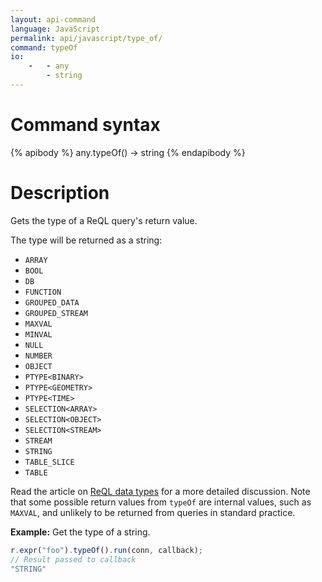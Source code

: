 ```yaml
---
layout: api-command
language: JavaScript
permalink: api/javascript/type_of/
command: typeOf
io:
    -   - any
        - string
---
```


# Command syntax #

{% apibody %}
any.typeOf() &rarr; string
{% endapibody %}

# Description #

Gets the type of a ReQL query's return value.

The type will be returned as a string:

* `ARRAY`
* `BOOL`
* `DB`
* `FUNCTION`
* `GROUPED_DATA`
* `GROUPED_STREAM`
* `MAXVAL`
* `MINVAL`
* `NULL`
* `NUMBER`
* `OBJECT`
* `PTYPE<BINARY>`
* `PTYPE<GEOMETRY>`
* `PTYPE<TIME>`
* `SELECTION<ARRAY>`
* `SELECTION<OBJECT>`
* `SELECTION<STREAM>`
* `STREAM`
* `STRING`
* `TABLE_SLICE`
* `TABLE`

Read the article on [ReQL data types](/docs/data-types/) for a more detailed discussion. Note that some possible return values from `typeOf` are internal values, such as `MAXVAL`, and unlikely to be returned from queries in standard practice.

__Example:__ Get the type of a string.

```js
r.expr("foo").typeOf().run(conn, callback);
// Result passed to callback
"STRING"
```
